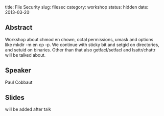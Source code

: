 title: File Security
slug: filesec
category: workshop
status: hidden
date: 2013-03-20

Abstract
---------
Workshop about chmod en chown, octal permissions, umask and options like mkdir -m en cp -p. 
We continue with sticky bit and setgid on directories, and setuid on binaries.
Other than that also getfacl/setfacl and lsattr/chattr will be talked about.

Speaker
-------

Paul Cobbaut

Slides
------
will be added after talk
